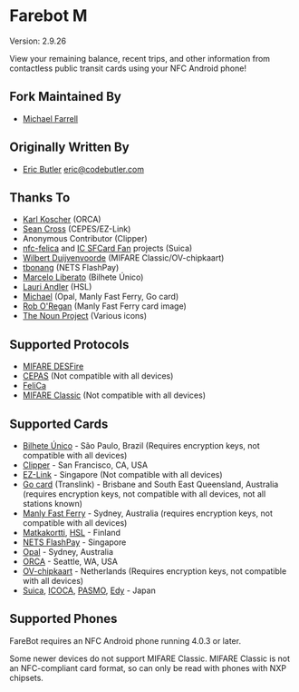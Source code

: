 # Farebot M

Version: 2.9.26

View your remaining balance, recent trips, and other information from contactless public transit cards using your NFC Android phone!

## Fork Maintained By

* [Michael Farrell](https://github.com/micolous)

## Originally Written By

* [Eric Butler][5] <eric@codebutler.com>

## Thanks To

* [Karl Koscher][3] (ORCA)
* [Sean Cross][4] (CEPES/EZ-Link)
* Anonymous Contributor (Clipper)
* [nfc-felica][13] and [IC SFCard Fan][14] projects (Suica)
* [Wilbert Duijvenvoorde](https://github.com/wandcode) (MIFARE Classic/OV-chipkaart)
* [tbonang](https://github.com/tbonang) (NETS FlashPay)
* [Marcelo Liberato](https://github.com/mliberato) (Bilhete Único)
* [Lauri Andler](https://github.com/landler/) (HSL)
* [Michael](https://github.com/micolous/) (Opal, Manly Fast Ferry, Go card)
* [Rob O'Regan](http://www.robx1.net/nswtkt/private/manlyff/manlyff.htm) (Manly Fast Ferry card image)
* [The Noun Project][15] (Various icons)

## Supported Protocols

* [MIFARE DESFire][6]
* [CEPAS][2] (Not compatible with all devices)
* [FeliCa][8]
* [MIFARE Classic](http://en.wikipedia.org/wiki/MIFARE#MIFARE_Classic) (Not compatible with all devices)

## Supported Cards

* [Bilhete Único](http://www.sptrans.com.br/bilhete_unico/) - São Paulo, Brazil (Requires encryption keys, not compatible with all devices)
* [Clipper][1] - San Francisco, CA, USA
* [EZ-Link][7] - Singapore (Not compatible with all devices)
* [Go card][20] (Translink) - Brisbane and South East Queensland, Australia (requires encryption keys, not compatible with all devices, not all stations known)
* [Manly Fast Ferry][19] - Sydney, Australia (requires encryption keys, not compatible with all devices)
* [Matkakortti][16], [HSL][17] - Finland
* [NETS FlashPay](http://www.netsflashpay.com.sg/) - Singapore
* [Opal][18] - Sydney, Australia
* [ORCA][0] - Seattle, WA, USA
* [OV-chipkaart](http://www.ov-chipkaart.nl/) - Netherlands (Requires encryption keys, not compatible with all devices)
* [Suica][9], [ICOCA][10], [PASMO][11], [Edy][12] - Japan

## Supported Phones

FareBot requires an NFC Android phone running 4.0.3 or later.

Some newer devices do not support MIFARE Classic.  MIFARE Classic is not an NFC-compliant card format, so can only be read with phones with NXP chipsets.

[0]: http://www.orcacard.com/
[1]: https://www.clippercard.com/
[2]: http://en.wikipedia.org/wiki/CEPAS
[3]: https://twitter.com/#!/supersat
[4]: https://twitter.com/#!/xobs
[5]: https://twitter.com/#!/codebutler
[6]: http://en.wikipedia.org/wiki/MIFARE#MIFARE_DESFire
[7]: http://www.ezlink.com.sg/index.php
[8]: http://en.wikipedia.org/wiki/FeliCa
[9]: http://en.wikipedia.org/wiki/Suica
[10]: http://en.wikipedia.org/wiki/ICOCA
[11]: http://en.wikipedia.org/wiki/PASMO
[12]: http://en.wikipedia.org/wiki/Edy
[13]: http://code.google.com/p/nfc-felica/
[14]: http://www014.upp.so-net.ne.jp/SFCardFan/
[15]: http://www.thenounproject.com/
[16]: http://www.hsl.fi/EN/passengersguide/travelcard/Pages/default.aspx
[17]: http://www.hsl.fi/EN/
[18]: http://www.opal.com.au/
[19]: http://www.manlyfastferry.com.au/
[20]: http://translink.com.au/tickets-and-fares/go-card
